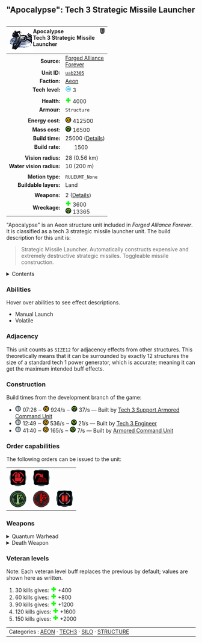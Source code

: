 "Apocalypse": Tech 3 Strategic Missile Launcher
----
<table align="right">
    <thead>
        <tr>
            <th align="left" colspan="2">
                <img align="left" src="icons/units/UAB2305_icon.png" title="Apocalypse unit icon" /><img align="right" src="icons/strategicicons/icon_structure3_missile_rest.png" title="icon_structure3_missile" />Apocalypse<br />Tech 3 Strategic Missile Launcher
            </th>
        </tr>
    </thead>
    <tbody>
        <tr>
            <td align="right"><strong>Source:</strong></td>
            <td><a href="Forged Alliance Forever">Forged Alliance<br />Forever</a></td>
        </tr>
        <tr>
            <td align="right"><strong>Unit ID:</strong></td>
            <td><a href="https://github.com/FAForever/fa/D:/faf-development/fa/units/UAB2305/UAB2305_unit.bp"><code>uab2305</code></a></td>
        </tr>
        <tr>
            <td align="right"><strong>Faction:</strong></td>
            <td><a href="_categories.AEON">Aeon</a></td>
        </tr>
        <tr>
            <td align="right"><strong>Tech level:</strong></td>
            <td><img src="icons/T3.png" title="Tech 3" /> 3</td>
        </tr>
        <tr><td align="center" colspan="2"></td></tr>
        <tr>
            <td align="right"><strong>Health:</strong></td>
            <td><img src="icons/health.png" title="Health" /> 4000</td>
        </tr>
        <tr>
            <td align="right"><strong>Armour:</strong></td>
            <td><code>Structure</code></td>
        </tr>
        <tr><td align="center" colspan="2"></td></tr>
        <tr>
            <td align="right"><strong>Energy cost:</strong></td>
            <td><img src="icons/energy.png" title="Energy" /> 412500</td>
        </tr>
        <tr>
            <td align="right"><strong>Mass cost:</strong></td>
            <td><img src="icons/mass.png" title="Mass" /> 16500</td>
        </tr>
        <tr>
            <td align="right"><strong>Build time:</strong></td>
            <td>25000 (<a href="#construction">Details</a>)</td>
        </tr>
        <tr>
            <td align="right"><strong>Build rate:</strong></td>
            <td><img src="icons/build.png" title="Build" /> 1500</td>
        </tr>
        <tr><td align="center" colspan="2"></td></tr>
        <tr>
            <td align="right"><strong>Vision radius:</strong></td>
            <td> <span title="560 m, 0.35 mi">28 (0.56 km)</span></td>
        </tr>
        <tr>
            <td align="right"><strong>Water vision radius:</strong></td>
            <td> <span title="0.20 km, 0.12 mi">10 (200 m)</span></td>
        </tr>
        <tr><td align="center" colspan="2"></td></tr>
        <tr>
            <td align="right"><strong>Motion type:</strong></td>
            <td><code>RULEUMT_None</code></td>
        </tr>
        <tr>
            <td align="right"><strong>Buildable layers:</strong></td>
            <td>Land</td>
        </tr>
        <tr><td align="center" colspan="2"></td></tr>
        <tr>
            <td align="right"><strong>Weapons:</strong></td>
            <td>2 (<a href="#weapons">Details</a>)</td>
        </tr>
        <tr>
            <td align="right"><strong>Wreckage:</strong></td>
            <td><img src="icons/health.png" title="Health" /> 3600<br /><img src="icons/mass.png" title="Mass" /> 13365</td>
        </tr>
    </tbody>
</table>

"Apocalypse" is an Aeon structure unit included in *Forged Alliance Forever*.
It is classified as a tech 3 strategic missile launcher unit.
The build description for this unit is:

<blockquote>Strategic Missile Launcher. Automatically constructs expensive and extremely destructive strategic missiles. Toggleable missile construction.</blockquote>

<details>
<summary>Contents</summary>

1. – <a href="#abilities">Abilities</a>
2. – <a href="#adjacency">Adjacency</a>
3. – <a href="#construction">Construction</a>
4. – <a href="#order-capabilities">Order capabilities</a>
5. – <a href="#weapons">Weapons</a>
6. – <a href="#veteran-levels">Veteran levels</a>
</details>

### Abilities
Hover over abilities to see effect descriptions.

* <span title="Has a counted projectile weapon that needs manually controlling">Manual Launch</span>
* <span title="Has a death weapon">Volatile</span>

### Adjacency
This unit counts as `SIZE12` for adjacency effects from other structures. This theoretically means that it can be surrounded by exactly 12 structures the size of a standard tech 1 power generator, which is accurate; meaning it can get the maximum intended buff effects. 

### Construction
Build times from the development branch of the game:
* <img src="icons/time.png" title="Time" /> 07:26 ‒ <img src="icons/energy.png" title="Energy" /> 924/s ‒ <img src="icons/mass.png" title="Mass" /> 37/s — Built by <a href="UAL0301">Tech 3 Support Armored Command Unit</a>
* <img src="icons/time.png" title="Time" /> 12:49 ‒ <img src="icons/energy.png" title="Energy" /> 536/s ‒ <img src="icons/mass.png" title="Mass" /> 21/s — Built by <a href="UAL0309">Tech 3 Engineer</a>
* <img src="icons/time.png" title="Time" /> 41:40 ‒ <img src="icons/energy.png" title="Energy" /> 165/s ‒ <img src="icons/mass.png" title="Mass" /> 7/s — Built by <a href="UAL0001">Armored Command Unit</a>

### Order capabilities
The following orders can be issued to the unit:
<table>
<td><img float="left" src="icons/orders/stop.png" title="Stop" /></td>
<td><img float="left" src="icons/orders/stand-ground.png" title="Fire State" /></td>
<tr>
<td><img float="left" src="icons/orders/silo-build-nuke.png" title="Build Strategic Missile
Right-click to toggle Auto-Build" /></td>
<td><img float="left" src="icons/orders/launch-nuke.png" title="Launch Strategic Missile" /></td>
<td><img float="left" src="icons/orders/pause.png" title="Pause Construction
Pause/unpause current construction order" /></td>
</table>

### Weapons
<details>
<summary>Quantum Warhead</summary>
<p>
    <table>
        <tr>
            <td align="right"><strong>Target type:</strong></td>
            <td><code>RULEWTT_Unit</code><br />(Anti-Surface)</td>
        </tr>
        <tr>
            <td align="right"><strong>Projectile:</strong></td>
            <td><a href="Projectiles#aif-quantum-warhead-01"><code>AIFQuantumWarhead01</code></a></td>
        </tr>
        <tr>
            <td align="right"><strong>DPS estimate:</strong></td>
            <td>70000 <span title="Note: This only counts listed stats.">(<u>?</u>)</span></td>
        </tr>
        <tr>
            <td align="right"><strong>Damage:</strong></td>
            <td>70000 <span title="Note: This doesn't count some scripted effects.">(<u>?</u>)</span></td>
        </tr>
        <tr>
            <td align="right"><strong>Damage radius:</strong></td>
            <td> <span title="600 m, 0.37 mi">30 (0.6 km)</span></td>
        </tr>
        <tr>
            <td align="right"><strong>Outer damage:</strong></td>
            <td>500</td>
        </tr>
        <tr>
            <td align="right"><strong>Outer radius:</strong></td>
            <td> <span title="800 m, 0.50 mi">40 (0.8 km)</span></td>
        </tr>
        <tr>
            <td align="right"><strong>Damage type:</strong></td>
            <td><code>Nuke</code></td>
        </tr>
        <tr>
            <td align="right"><strong>Max range:</strong></td>
            <td> <span title="400000 m, 248.55 mi">20000 (400 km)</span></td>
        </tr>
        <tr>
            <td align="right"><strong>Min range:</strong></td>
            <td>0</td>
        </tr>
        <tr>
            <td align="right"><strong>Firing cycle:</strong></td>
            <td>Once every 1.0s <span title="Note: This doesn't count additional delays such as charging, reloading, and others.">(<u>?</u>)</span></td>
        </tr>
        <tr>
            <td align="right"><strong>Projectile storage:</strong></td>
            <td>0/5</td>
        </tr>
    </table>
</p>
</details>
<details>
<summary>Death Weapon</summary>
<p>
    <table>
        <tr>
            <td align="right"><strong>Damage:</strong></td>
            <td>10000</td>
        </tr>
        <tr>
            <td align="right"><strong>Damage radius:</strong></td>
            <td> <span title="0.12 km, 0.07 mi">6 (120 m)</span></td>
        </tr>
        <tr>
            <td align="right"><strong>Damage type:</strong></td>
            <td><code>DeathExplosion</code></td>
        </tr>
        <tr>
            <td align="right"><strong>Flags:</strong></td>
            <td>Damage friendly</td>
        </tr>
    </table>
</p>
</details>


### Veteran levels
Note: Each veteran level buff replaces the previous by default; values are shown here as written.

1. 30 kills gives: <img src="icons/health.png" title="Health" /> +400
2. 60 kills gives: <img src="icons/health.png" title="Health" /> +800
3. 90 kills gives: <img src="icons/health.png" title="Health" /> +1200
4. 120 kills gives: <img src="icons/health.png" title="Health" /> +1600
5. 150 kills gives: <img src="icons/health.png" title="Health" /> +2000

<table align="center">
<td width="1215px">Categories : 
<a href="_categories.AEON">AEON</a> · 
<a href="_categories.TECH3">TECH3</a> · 
<a href="_categories.SILO">SILO</a> · 
<a href="_categories.STRUCTURE">STRUCTURE</a></td>
</table>
